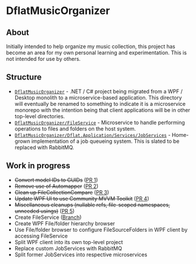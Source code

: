 # DflatMusicOrganizer

## About
Initially intended to help organize my music collection, this project has become an area for my own personal learning and
experimentation.  This is not intended for use by others.

## Structure
- [`DflatMusicOrganizer`](DflatMusicOrganizer/) - .NET / C# project being migrated from a WPF / Desktop monolith to a microservice-based application.  This directory will eventually be renamed to something to indicate it is a microservice monorepo with the intention being that client applications will be in other top-level directories.
- [`DflatMusicOrganizer/FileService`](DflatMusicOrganizer/FileService/) - Microservice to handle performing operations to files and folders on the host system.
- [`DflatMusicOrganizer/Dflat.Application/Services/JobServices`](DflatMusicOrganizer/Dflat.Application/Services/JobServices/) - Home-grown implementation of a job queueing system.  This is slated to be replaced with RabbitMQ.

## Work in progress
- ~~Convert model IDs to GUIDs~~ ([PR 1](https://github.com/jaredlash/DflatMusicOrganizer/pull/1))
- ~~Remove use of Automapper~~ ([PR 2](https://github.com/jaredlash/DflatMusicOrganizer/pull/2))
- ~~Clean up FileCollectionCompare~~ ([PR 3](https://github.com/jaredlash/DflatMusicOrganizer/pull/3))
- ~~Update WPF UI to use Community MVVM Toolkit~~ ([PR 4](https://github.com/jaredlash/DflatMusicOrganizer/pull/4))
- ~~Miscellaneous cleanups (nullable refs, file-scoped namespaces, unneeded usings)~~ ([PR 5](https://github.com/jaredlash/DflatMusicOrganizer/pull/5))
- Create FileService ([Branch](https://github.com/jaredlash/DflatMusicOrganizer/tree/File-Service-API))
- Create WPF File/folder hierarchy browser
- Use File/folder browser to configure FileSourceFolders in WPF client by accessing FileService
- Split WPF client into its own top-level project
- Replace custom JobServices with RabbitMQ
- Split former JobServices into respective microservices